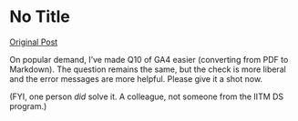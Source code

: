 # No Title

[Original Post](https://discourse.onlinedegree.iitm.ac.in/t/165959/106)

<p>On popular demand, I’ve made Q10 of GA4 easier (converting from PDF to Markdown). The question remains the same, but the check is more liberal and the error messages are more helpful. Please give it a shot now.</p>
<p>(FYI, one person <em>did</em> solve it. A colleague, not someone from the IITM DS program.)</p>
